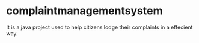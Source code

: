 # complaintmanagementsystem
It is a java project used to help citizens lodge their complaints in a effecient way.
